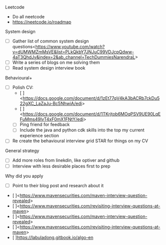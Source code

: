 
Leetcode
- Do all neetcode
- <https://neetcode.io/roadmap>

System design
- [ ] Gather list of common system design questions<<https://www.youtube.com/watch?v=dUMWMZmMsVE&list=PLkQkbY7JNJuC99VDJcpQdww-4aT3QhdJv&index=2&ab_channel=TechDummiesNarendraL>>
- [ ] Write a series of blogs on me solving them
- [ ] Read system design interview book

Behavioural+
- [ ] Polish CV:
	- [ ]<<https://docs.google.com/document/d/1zEt77qV4kA3bACRb7ckDu522gXC_LaZaJu-Bc5NhwiA/edi>>
	- [ ]<<https://docs.google.com/document/d/1TKrjtob6MOqPSV9UE90LqEFuMms49IvT4xF0mX1FNtY/edi>>
	- [ ] Ping friend for feedback
	- [ ] Include the java and python cdk skills into the top my current experience section
- [ ] Re create the behavioural interview grid STAR for things on my CV

General strategy
- [ ] Add more roles from linekdin, like optiver and github
- [ ] Interview with less desirable places first to prep

Why did you apply
- [ ] Point to their blog post and research about it
- [ ]<<https://www.mavensecurities.com/maven-interview-question-revealed>>
- [ ]<<https://www.mavensecurities.com/revisiting-interview-questions-at-maven>>
- [ ]<<https://www.mavensecurities.com/maven-interview-question-revealed>>
- [ ]<<https://www.mavensecurities.com/revisiting-interview-questions-at-maven>>
- [ ]<https://labuladong.gitbook.io/algo-en>
